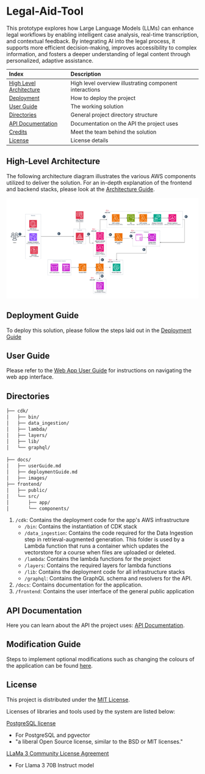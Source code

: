 # Legal-Aid-Tool
This prototype explores how Large Language Models (LLMs) can enhance legal workflows by enabling intelligent case analysis, real-time transcription, and contextual feedback. By integrating AI into the legal process, it supports more efficient decision-making, improves accessibility to complex information, and fosters a deeper understanding of legal content through personalized, adaptive assistance.

| Index                                               | Description                                             |
| :-------------------------------------------------- | :------------------------------------------------------ |
| [High Level Architecture](#high-level-architecture) | High level overview illustrating component interactions |
| [Deployment](#deployment-guide)                     | How to deploy the project                               |
| [User Guide](#user-guide)                           | The working solution                                    |
| [Directories](#directories)                         | General project directory structure                     |
| [API Documentation](#api-documentation)             | Documentation on the API the project uses               |
| [Credits](#credits)                                 | Meet the team behind the solution                       |
| [License](#license)                                 | License details                                         |

## High-Level Architecture

The following architecture diagram illustrates the various AWS components utilized to deliver the solution. For an in-depth explanation of the frontend and backend stacks, please look at the [Architecture Guide](docs/architectureDeepDive.md).

![Archnitecture Diagram](docs\media\architecture.png)

## Deployment Guide

To deploy this solution, please follow the steps laid out in the [Deployment Guide](./docs/deploymentGuide.md)

## User Guide

Please refer to the [Web App User Guide](./docs/userGuide.md) for instructions on navigating the web app interface.

## Directories

```
├── cdk/
│   ├── bin/
│   ├── data_ingestion/
│   ├── lambda/
│   ├── layers/
│   ├── lib/
│   └── graphql/

├── docs/
│   ├── userGuide.md
│   ├── deploymentGuide.md
│   ├── images/
├── frontend/
│   ├── public/
│   └── src/
│       ├── app/
│       └── components/

```

1. `/cdk`: Contains the deployment code for the app's AWS infrastructure
   - `/bin`: Contains the instantiation of CDK stack
   - `/data_ingestion`: Contains the code required for the Data Ingestion step in retrieval-augmented generation. This folder is used by a Lambda function that runs a container which updates the vectorstore for a course when files are uploaded or deleted.
   - `/lambda`: Contains the lambda functions for the project
   - `/layers`: Contains the required layers for lambda functions
   - `/lib`: Contains the deployment code for all infrastructure stacks
   - `/graphql`: Contains the GraphQL schema and resolvers for the API.
2. `/docs`: Contains documentation for the application.
3. `/frontend`: Contains the user interface of the general public application

## API Documentation

Here you can learn about the API the project uses: [API Documentation](./docs/api-documentation.pdf).

## Modification Guide

Steps to implement optional modifications such as changing the colours of the application can be found
[here](./docs/modificationGuide.md).
## License

This project is distributed under the [MIT License](LICENSE).

Licenses of libraries and tools used by the system are listed below:

[PostgreSQL license](https://www.postgresql.org/about/licence/)

- For PostgreSQL and pgvector
- "a liberal Open Source license, similar to the BSD or MIT licenses."

[LLaMa 3 Community License Agreement](https://llama.meta.com/llama3/license/)

- For Llama 3 70B Instruct model
